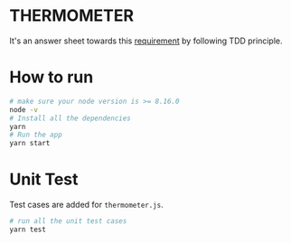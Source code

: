 # THERMOMETER

It's an answer sheet towards this [requirement](./REQUIREMENT.md) by following TDD principle.

# How to run

```bash
# make sure your node version is >= 8.16.0
node -v
# Install all the dependencies
yarn
# Run the app
yarn start
```

# Unit Test

Test cases are added for `thermometer.js`.

```bash
# run all the unit test cases
yarn test
```
